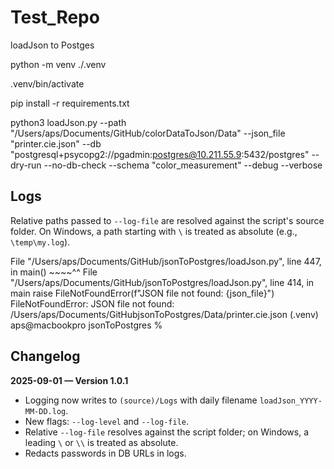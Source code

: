 # Test_Repo
loadJson to Postges 

python -m venv ./.venv

.venv/bin/activate

pip install -r requirements.txt

python3 loadJson.py  --path "/Users/aps/Documents/GitHub/colorDataToJson/Data" --json_file "printer.cie.json" --db "postgresql+psycopg2://pgadmin:postgres@10.211.55.9:5432/postgres" --dry-run --no-db-check --schema "color_measurement" --debug --verbose


## Logs

Relative paths passed to `--log-file` are resolved against the script's source folder. On Windows, a path starting with `\` is treated as absolute (e.g., `\temp\my.log`).


  File "/Users/aps/Documents/GitHub/jsonToPostgres/loadJson.py", line 447, in <module>
    main()
    ~~~~^^
  File "/Users/aps/Documents/GitHub/jsonToPostgres/loadJson.py", line 414, in main
    raise FileNotFoundError(f"JSON file not found: {json_file}")
FileNotFoundError: JSON file not found: /Users/aps/Documents/GitHubjsonToPostgres/Data/printer.cie.json
(.venv) aps@macbookpro jsonToPostgres % 

## Changelog
**2025-09-01 — Version 1.0.1**
- Logging now writes to `(source)/Logs` with daily filename `loadJson_YYYY-MM-DD.log`.
- New flags: `--log-level` and `--log-file`.
- Relative `--log-file` resolves against the script folder; on Windows, a leading `\` or `\\` is treated as absolute.
- Redacts passwords in DB URLs in logs.
